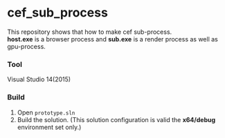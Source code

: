 # cef_sub_process
This repository shows that how to make cef sub-process.  
**host.exe** is a browser process and **sub.exe** is a render process as well as gpu-process.

### Tool
Visual Studio 14(2015)

### Build
1. Open `prototype.sln` 
2. Build the solution.
(This solution configuration is valid the **x64/debug** environment set only.)

